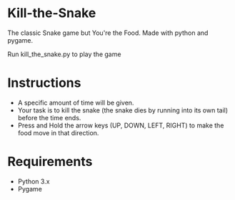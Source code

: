 # Kill-the-Snake

The classic Snake game but You're the Food. Made with python and pygame.

Run kill_the_snake.py to play the game

# Instructions
- A specific amount of time will be given.
- Your task is to kill the snake (the snake dies by running into its own tail) before the time ends.
- Press and Hold the arrow keys (UP, DOWN, LEFT, RIGHT) to make the food move in that direction.

# Requirements
- Python 3.x
- Pygame

